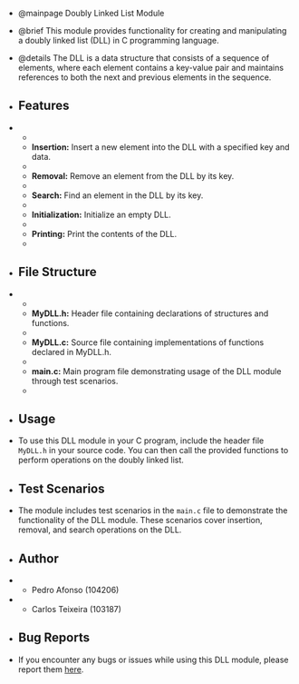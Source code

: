 
 * @mainpage Doubly Linked List Module
 
 * @brief This module provides functionality for creating and manipulating a doubly linked list (DLL) in C programming language.
  
 * @details The DLL is a data structure that consists of a sequence of elements, where each element contains a key-value pair and maintains references to both the next and previous elements in the sequence.
  
 * <h2>Features</h2>
 * <ul>
 * <li><b>Insertion:</b> Insert a new element into the DLL with a specified key and data.</li>
 * <li><b>Removal:</b> Remove an element from the DLL by its key.</li>
 * <li><b>Search:</b> Find an element in the DLL by its key.</li>
 * <li><b>Initialization:</b> Initialize an empty DLL.</li>
 * <li><b>Printing:</b> Print the contents of the DLL.</li>
 * </ul>
  
 * <h2>File Structure</h2>
 * <ul>
 * <li><b>MyDLL.h:</b> Header file containing declarations of structures and functions.</li>
 * <li><b>MyDLL.c:</b> Source file containing implementations of functions declared in MyDLL.h.</li>
 * <li><b>main.c:</b> Main program file demonstrating usage of the DLL module through test scenarios.</li>
 * </ul>
  
 * <h2>Usage</h2>
 * To use this DLL module in your C program, include the header file <code>MyDLL.h</code> in your source code. You can then call the provided functions to perform operations on the doubly linked list.
  
 * <h2>Test Scenarios</h2>
 * The module includes test scenarios in the <code>main.c</code> file to demonstrate the functionality of the DLL module. These scenarios cover insertion, removal, and search operations on the DLL.
  
 * <h2>Author</h2>
 * - Pedro Afonso (104206)<br>
 * - Carlos Teixeira (103187)
  
 * <h2>Bug Reports</h2>
 * If you encounter any bugs or issues while using this DLL module, please report them <a href="https://github.com/pisko19/SETR/issues">here</a>.
 


